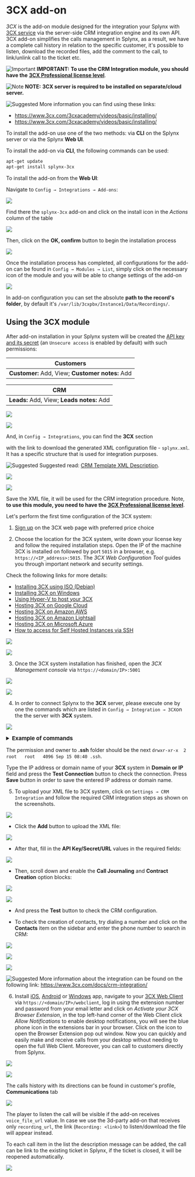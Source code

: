 3CX add-on
========

*3CX* is the add-on module designed for the integration your Splynx with [3CX service](https://www.3cx.com/call-center/crm-integration/) via the server-side CRM integration engine and its own API. 3CX add-on simplifies the calls management in Splynx, as a result, we have a complete call history in relation to the specific customer, it's possible to listen, download the recorded files, add the comment to the call, to link/unlink call to the ticket etc.

<icon class="image-icon">![Important](warning.png)</icon> **IMPORTANT:** **To use the CRM Integration module, you should have the** [**3CX Professional license level**](https://www.3cx.com/phone-system/download-phone-system?resellerId=214267).

<icon class="image-icon">![Note](note.png)</icon> **NOTE:** **3CX server is required to be installed on separate/cloud server.**


<icon class="image-icon">![Suggested](bulb.png)</icon> More information you can find using these links:
- https://www.3cx.com/3cxacademy/videos/basic/installing/
- https://www.3cx.com/3cxacademy/videos/basic/installing/

To install the add-on use one of the two methods: via **CLI** on the Splynx server or via the Splynx **Web UI**.

To install the add-on via **CLI**, the following commands can be used:

```bash
apt-get update  
apt-get install splynx-3cx
```

To install the add-on from the **Web UI**:

Navigate to `Config → Integrations → Add-ons`:

![](img_000001.png)

Find there the `splynx-3cx` add-on and click on the install icon in the *Actions* column of the table

![](img_000002.png)

Then, click on the **OK, confirm** button to begin the installation process

![](img_000003.png)

Once the installation process has completed, all configurations for the add-on can be found in `Config → Modules → List`, simply click on the necessary icon of the module and you will be able to change settings of the add-on

![](img_000004.png)

In add-on configuration you can set the absolute **path to the record's folder**, by default it's `/var/lib/3cxpbx/Instance1/Data/Recordings/`.


## Using the 3CX module

After add-on installation in your Splynx system will be created the [API key and its secret](administration/main/api_keys/api_keys.md) (an `Unsecure access` is enabled by default) with such permissions:

|Customers|
|:-----------:|
|**Customer:** Add, View; **Customer notes:** Add|

|CRM|
|:-----------:|
|**Leads:** Add, View; **Leads notes:** Add|

![](img_000005.png)

![](img_000006.png)

And, in `Config → Integrations`, you can find the **3CX** section

with the link to download the generated XML configuration file - `splynx.xml`. It has a specific structure that is used for integration purposes.

<icon class="image-icon">![Suggested](bulb.png)</icon> Suggested read: [CRM Template XML Description](https://www.3cx.com/docs/server-side-crm-template-xml-description/#h.ydml7w97b24x).

![](img_000007.png)

![](img_000008.png)

Save the XML file, it will be used for the CRM integration procedure. Note, **to use this module, you need to have the [3CX Professional license level](https://www.3cx.com/phone-system/download-phone-system?resellerId=214267)**.

Let's perform the first time configuration of the 3CX system:

1. [Sign up](https://www.3cx.com/ordering/pricing/) on the 3CX web page with preferred price choice

2. Choose the location for the 3CX system, write down your license key and follow the required installation steps. Open the IP of the machine 3CX is installed on followed by port `5015` in a browser, e.g. `https://<IP_address>:5015`. The *3CX Web Configuration Tool* guides you through important network and security settings.

Check the following links for more details:

- [Installing 3CX using ISO (Debian)](https://www.3cx.com/docs/manual/configuring-your-pbx/)
- [Installing 3CX on Windows](https://www.3cx.com/docs/manual/phone-system-installation-windows/)
- [Using Hyper-V to host your 3CX](https://www.3cx.com/docs/installing-microsoft-hyper-v/)
- [Hosting 3CX on Google Cloud](https://www.3cx.com/docs/hosted-pbx-google-cloud/)
- [Hosting 3CX on Amazon AWS](https://www.3cx.com/docs/cloud-pbx-amazon-aws/)
- [Hosting 3CX on Amazon Lightsail](https://www.3cx.com/docs/hosted-pbx-amazon-lightsail/)
- [Hosting 3CX on Microsoft Azure](https://www.3cx.com/docs/hosting-pbx-phone-system-microsoft-azure/)
- [How to access for Self Hosted Instances via SSH](https://www.3cx.com/docs/self-hosted-instances-ssh/)

![](img_000011.png)

![](img_000012.png)

3. Once the 3CX system installation has finished, open the *3CX Management console* via `https://<domain/IP>:5001`  

![](img_000013.png)

![](img_000014.png)

4. In order to connect Splynx to the **3CX** server, please execute one by one the commands which are listed in `Config → Integration → 3CX`on the the server with **3CX** system.

![](commands_for_execution.png)

<details style="font-size: 15px; margin-bottom: 5px;">
<summary><b>Example of commands</b></summary>
<div markdown="1">


```
sudo su
adduser splynx
cd ~splynx
mkdir .ssh && cd .ssh
touch authorized_keys
echo "ssh-rsa rsa_key_value= splynx@base" >> "authorized_keys"
```

</div>
</details>

The permission and owner to **.ssh** folder should be the next `drwxr-xr-x  2 root   root   4096 Sep 15 08:40 .ssh`.

Type the IP address or domain name of your **3CX** system in **Domain or IP** field and press the **Test Connection** button to check the connection. Press **Save** button in order to save the entered IP address or domain name.


5. To upload your XML file to 3CX system, click on `Settings → CRM Integration` and follow the required CRM integration steps as shown on the screenshots.

![](img_000015.png)

- Click the **Add** button to upload the XML file:

![](add.png)

- After that, fill in the **API Key/Secret/URL** values in the required fields:

![](fill_out.png)

- Then, scroll down and enable the **Call Journaling** and **Contract Creation** option blocks:

![](call_journaling.png)

![](contract_creation.png)

- And press the **Test** button to check the CRM configuration.

- To check the creation of contacts, try dialing a number and click on the **Contacts** item on the sidebar and enter the phone number to search in CRM:

![](img_000010.png)

![](test1.png)

![](test2.png)

<icon class="image-icon">![Suggested](bulb.png)</icon> More information about the integration can be found on the following link: https://www.3cx.com/docs/crm-integration/

6. Install [iOS](https://apps.apple.com/us/app/3cx-communications-system/id992045982), [Android](https://play.google.com/store/apps/details?id=com.tcx.sipphone14) or [Windows](https://www.3cx.com/user-manual/installation-windows/) app, navigate to your [3CX Web Client](https://www.3cx.com/user-manual/web-client/) via `https://<domain/IP>/webclient`, log in using the extension number and password from your email letter and click on *Activate your 3CX Browser Extension*, in the top left-hand corner of the Web Client click *Allow Notifications* to enable desktop notifications, you will see the blue phone icon in the extensions bar in your browser. Click on the icon to open the Browser Extension pop out window.
Now you can quickly and easily make and receive calls from your desktop without needing to open the full Web Client. Moreover, you can call to customers directly from Splynx.

![](img_000016.png)

![](img_000017.png)

The calls history with its directions can be found in customer's profile, **Communications** tab

![](call_history.png)

The player to listen the call will be visible if the add-on receives `voice_file_url` value. In case we use the 3d-party add-on that receives only `recording_url`, the link (`Recording: <link>`) to listen/download the file will appear instead.

To each call item in the list the description message can be added, the call can be link to the existing ticket in Splynx, if the ticket is closed, it will be reopened automatically.

![](description_link.png)
